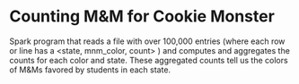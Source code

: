# Counting M&M for Cookie Monster
Spark program that reads a file with over 100,000 entries (where each
row or line has a <state, mnm_color, count> ) and computes and aggregates the
counts for each color and state. These aggregated counts tell us the colors of M&Ms
favored by students in each state.

